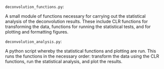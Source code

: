 `deconvolution_functions.py`: 

A small module of functions necessary for carrying out the statistical analysis of the deconvolution results. These include CLR functions for transforming the data, functions for running the statistical tests, and  for plotting and formatting figures. 

`deconvolution_analysis.py`: 

A python script whereby the statistical functions and plotting are run. This runs the functions in the necessary order: transform the data using the CLR functions, run the statistical analysis, and plot the results. 
